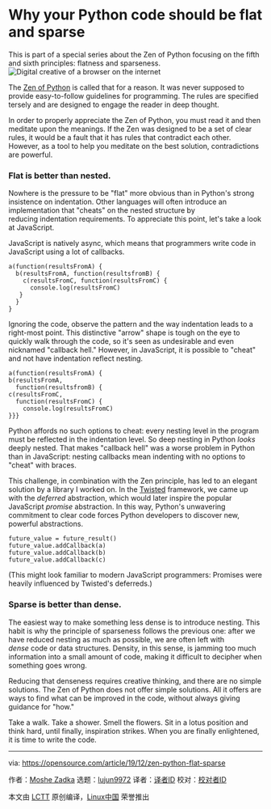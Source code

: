 [#]: collector: (lujun9972)
[#]: translator: ( )
[#]: reviewer: ( )
[#]: publisher: ( )
[#]: url: ( )
[#]: subject: (Why your Python code should be flat and sparse)
[#]: via: (https://opensource.com/article/19/12/zen-python-flat-sparse)
[#]: author: (Moshe Zadka https://opensource.com/users/moshez)

Why your Python code should be flat and sparse
======
This is part of a special series about the Zen of Python focusing on the
fifth and sixth principles: flatness and sparseness.
![Digital creative of a browser on the internet][1]

The [Zen of Python][2] is called that for a reason. It was never supposed to provide easy-to-follow guidelines for programming. The rules are specified tersely and are designed to engage the reader in deep thought.

In order to properly appreciate the Zen of Python, you must read it and then meditate upon the meanings. If the Zen was designed to be a set of clear rules, it would be a fault that it has rules that contradict each other. However, as a tool to help you meditate on the best solution, contradictions are powerful.

### Flat is better than nested.

Nowhere is the pressure to be "flat" more obvious than in Python's strong insistence on indentation. Other languages will often introduce an implementation that "cheats" on the nested structure by reducing indentation requirements. To appreciate this point, let's take a look at JavaScript.

JavaScript is natively async, which means that programmers write code in JavaScript using a lot of callbacks.


```
a(function(resultsFromA) {
  b(resultsFromA, function(resultsfromB) {
    c(resultsFromC, function(resultsFromC) {
      console.log(resultsFromC)
   }
  }
}
```

Ignoring the code, observe the pattern and the way indentation leads to a right-most point. This distinctive "arrow" shape is tough on the eye to quickly walk through the code, so it's seen as undesirable and even nicknamed "callback hell." However, in JavaScript, it is possible to "cheat" and not have indentation reflect nesting.


```
a(function(resultsFromA) {
b(resultsFromA,
  function(resultsfromB) {
c(resultsFromC,
  function(resultsFromC) {
    console.log(resultsFromC)
}}}
```

Python affords no such options to cheat: every nesting level in the program must be reflected in the indentation level. So deep nesting in Python _looks_ deeply nested. That makes "callback hell" was a worse problem in Python than in JavaScript: nesting callbacks mean indenting with no options to "cheat" with braces.

This challenge, in combination with the Zen principle, has led to an elegant solution by a library I worked on. In the [Twisted][3] framework, we came up with the _deferred_ abstraction, which would later inspire the popular JavaScript _promise_ abstraction. In this way, Python's unwavering commitment to clear code forces Python developers to discover new, powerful abstractions.


```
future_value = future_result()
future_value.addCallback(a)
future_value.addCallback(b)
future_value.addCallback(c)
```

(This might look familiar to modern JavaScript programmers: Promises were heavily influenced by Twisted's deferreds.)

### Sparse is better than dense.

The easiest way to make something less dense is to introduce nesting. This habit is why the principle of sparseness follows the previous one: after we have reduced nesting as much as possible, we are often left with _dense_ code or data structures. Density, in this sense, is jamming too much information into a small amount of code, making it difficult to decipher when something goes wrong.

Reducing that denseness requires creative thinking, and there are no simple solutions. The Zen of Python does not offer simple solutions. All it offers are ways to find what can be improved in the code, without always giving guidance for "how."

Take a walk. Take a shower. Smell the flowers. Sit in a lotus position and think hard, until finally, inspiration strikes. When you are finally enlightened, it is time to write the code.

--------------------------------------------------------------------------------

via: https://opensource.com/article/19/12/zen-python-flat-sparse

作者：[Moshe Zadka][a]
选题：[lujun9972][b]
译者：[译者ID](https://github.com/译者ID)
校对：[校对者ID](https://github.com/校对者ID)

本文由 [LCTT](https://github.com/LCTT/TranslateProject) 原创编译，[Linux中国](https://linux.cn/) 荣誉推出

[a]: https://opensource.com/users/moshez
[b]: https://github.com/lujun9972
[1]: https://opensource.com/sites/default/files/styles/image-full-size/public/lead-images/browser_web_internet_website.png?itok=g5B_Bw62 (Digital creative of a browser on the internet)
[2]: https://www.python.org/dev/peps/pep-0020/
[3]: https://twistedmatrix.com/trac/
